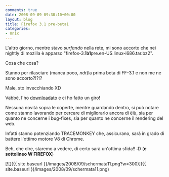 ```yaml
---
comments: true
date: 2008-09-09 09:30:10+00:00
layout: blog
title: Firefox 3.1 pre-beta1
categories:
- Unix
---
```


L'altro giorno, mentre stavo _surfando_ nella rete, mi sono accorto che nei nightly di mozilla è apparso "firefox-3.1**b1**pre.en-US.linux-i686.tar.bz2".

Cosa che cosa?

Stanno per rilasciare (manca poco, _ndr_)la prima beta di FF-3.1 e non me ne sono accorto?!?!?

Male, sto invecchiando XD

Vabbè, l'ho [downloadato](http://ftp.mozilla.org/pub/mozilla.org/firefox/nightly/latest-trunk/) e ci ho fatto un giro!

Nessuna novità sopra le coperte, mentre guardando dentro, si può notare come stanno lavorando per cercare di migliorarlo ancora di èiù, sia per quanto ne concerne i bug-fixes, sia per quanto ne concerne il rendering del web.

Infatti stanno potenziando TRACEMONKEY che, assicurano, sarà in grado di battere l'ottimo motore V8 di Chrome.

Beh, che dire, staremo a vedere, di certo sarà un'ottima sfida!! :D (**e sottolineo W FIREFOX**)

[![]({{ site.baseurl }}/images/2008/09/schermata11.png?w=300)]({{ site.baseurl }}/images/2008/09/schermata11.png)
